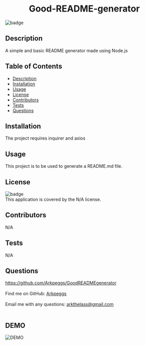 
<h1 align="center">Good-README-generator</h1>
  
![badge](https://img.shields.io/badge/license-N/A-brightgreen)<br />

## Description
A simple and basic README generator made using Node.js

## Table of Contents
- [Description](#description)
- [Installation](#installation)
- [Usage](#usage)
- [License](#license)
- [Contributors](#contributors)
- [Tests](#tests)
- [Questions](#questions)

## Installation
The project requires inquirer and axios

## Usage
This project is to be used to generate a README.md file.

## License
![badge](https://img.shields.io/badge/license-N/A-brightgreen)
<br />
This application is covered by the N/A license. 

## Contributors
N/A

## Tests
N/A

## Questions
https://github.com/Arkpeggs/GoodREADMEgenerator<br />
<br />
Find me on GitHub: [Arkpeggs](https://github.com/Arkpeggs)<br />
<br />
Email me with any questions: arkthelass@gmail.com<br /><br />

## DEMO

![DEMO](DEMO.gif)
    